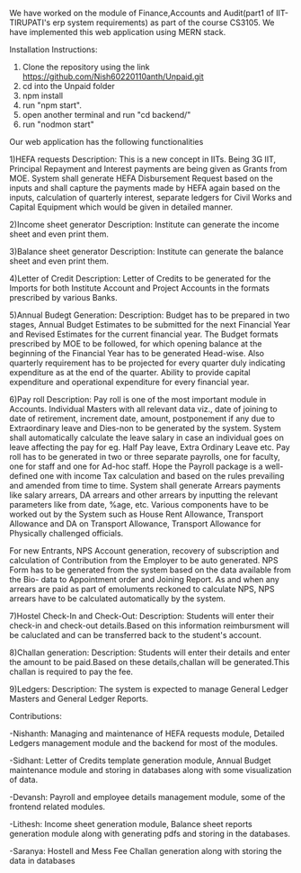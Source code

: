 We have worked on the module of Finance,Accounts and Audit(part1 of IIT-TIRUPATI's erp system requirements) as part of the course CS3105.
We have implemented this web application using MERN stack.

Installation Instructions:
1) Clone the repository using the link https://github.com/Nish60220110anth/Unpaid.git
2) cd into the Unpaid folder
3) npm install
4) run "npm start".
5) open another terminal and run "cd backend/"
6) run "nodmon start"

Our web application has the following functionalities

1)HEFA requests
Description:
This is a new concept in IITs. Being 3G IIT, Principal Repayment and Interest
payments are being given as Grants from MOE. System shall generate HEFA
Disbursement Request based on the inputs and shall capture the payments
made by HEFA again based on the inputs, calculation of quarterly interest,
separate ledgers for Civil Works and Capital Equipment which would be given
in detailed manner.

2)Income sheet generator
Description:
Institute can generate the income sheet and even print them.

3)Balance sheet generator
Description:
Institute can generate the balance sheet and even print them.

4)Letter of Credit
Description:
Letter of Credits to be generated for the Imports for both Institute Account and
Project Accounts in the formats prescribed by various Banks.

5)Annual Budegt Generation:
Description:
Budget has to be prepared in two stages, Annual Budget Estimates to be
submitted for the next Financial Year and Revised Estimates for the current
financial year. The Budget formats prescribed by MOE to be followed, for
which opening balance at the beginning of the Financial Year has to be
generated Head-wise. Also quarterly requirement has to be projected for every
quarter duly indicating expenditure as at the end of the quarter. Ability to
provide capital expenditure and operational expenditure for every financial
year.

6)Pay roll
Description:
Pay roll is one of the most important module in Accounts. Individual Masters
with all relevant data viz., date of joining to date of retirement, increment date,
amount, postponement if any due to Extraordinary leave and Dies-non to be
generated by the system. System shall automatically calculate the leave salary
in case an individual goes on leave affecting the pay for eg. Half Pay leave,
Extra Ordinary Leave etc. Pay roll has to be generated in two or three separate
payrolls, one for faculty, one for staff and one for Ad-hoc staff. Hope the Payroll
package is a well-defined one with income Tax calculation and based on the
rules prevailing and amended from time to time. System shall generate Arrears
payments like salary arrears, DA arrears and other arrears by inputting the
relevant parameters like from date, %age, etc. Various components have to be
worked out by the System such as House Rent Allowance, Transport Allowance
and DA on Transport Allowance, Transport Allowance for Physically challenged
officials.

For new Entrants, NPS Account generation, recovery of subscription and
calculation of Contribution from the Employer to be auto generated. NPS Form
has to be generated from the system based on the data available from the Bio-
data to Appointment order and Joining Report. As and when any arrears are
paid as part of emoluments reckoned to calculate NPS, NPS arrears have to be
calculated automatically by the system.

7)Hostel Check-In and Check-Out:
Description:
Students will enter their check-in and check-out details.Based on this
information reimbursment will be caluclated and can be transferred back
to the student's account.

8)Challan generation:
Description:
Students will enter their details and enter the amount to be paid.Based on
these details,challan will be generated.This challan is required to pay the fee.

9)Ledgers:
Description:
The system is expected to manage General Ledger Masters and General
Ledger Reports.

Contributions:

-Nishanth: Managing and maintenance of HEFA requests module, Detailed Ledgers management module and the backend for most of the modules.

-Sidhant: Letter of Credits template generation module, Annual Budget maintenance module and storing in databases along with some visualization of data.

-Devansh: Payroll and employee details management module, some of the frontend related modules.

-Lithesh: Income sheet generation module, Balance sheet reports generation module along with generating pdfs and storing in the databases.

-Saranya: Hostell and Mess Fee Challan generation along with storing the data in databases
